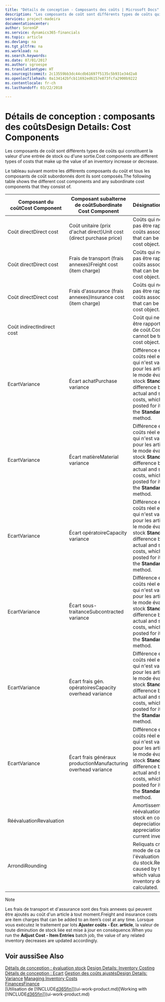 ```yaml
---
title: "Détails de conception - Composants des coûts | Microsoft Docs"
description: "Les composants de coût sont différents types de coûts qui constituent la valeur d'une entrée de stock ou d'une sortie."
services: project-madeira
documentationcenter: 
author: SorenGP
ms.service: dynamics365-financials
ms.topic: article
ms.devlang: na
ms.tgt_pltfrm: na
ms.workload: na
ms.search.keywords: 
ms.date: 07/01/2017
ms.author: sgroespe
ms.translationtype: HT
ms.sourcegitcommit: 2c13559bb3dc44cdb61697f5135c5b931e34d2a8
ms.openlocfilehash: 0a134142bfcb11692ed6157e873fcfa2900b9222
ms.contentlocale: fr-ch
ms.lasthandoff: 03/22/2018

---
```

# <a name="design-details-cost-components"></a><span data-ttu-id="73f38-103">Détails de conception : composants des coûts</span><span class="sxs-lookup"><span data-stu-id="73f38-103">Design Details: Cost Components</span></span>
<span data-ttu-id="73f38-104">Les composants de coût sont différents types de coûts qui constituent la valeur d'une entrée de stock ou d'une sortie.</span><span class="sxs-lookup"><span data-stu-id="73f38-104">Cost components are different types of costs that make up the value of an inventory increase or decrease.</span></span>  

 <span data-ttu-id="73f38-105">Le tableau suivant montre les différents composants du coût et tous les composants de coût subordonnés dont ils sont composés.</span><span class="sxs-lookup"><span data-stu-id="73f38-105">The following table shows the different cost components and any subordinate cost components that they consist of.</span></span>  

|<span data-ttu-id="73f38-106">Composant du coût</span><span class="sxs-lookup"><span data-stu-id="73f38-106">Cost Component</span></span>|<span data-ttu-id="73f38-107">Composant subalterne de coût</span><span class="sxs-lookup"><span data-stu-id="73f38-107">Subordinate Cost Component</span></span>|<span data-ttu-id="73f38-108">Désignation</span><span class="sxs-lookup"><span data-stu-id="73f38-108">Description</span></span>|  
|--------------------|--------------------------------|---------------------------------------|  
|<span data-ttu-id="73f38-109">Coût direct</span><span class="sxs-lookup"><span data-stu-id="73f38-109">Direct cost</span></span>|<span data-ttu-id="73f38-110">Coût unitaire (prix d'achat direct)</span><span class="sxs-lookup"><span data-stu-id="73f38-110">Unit cost (direct purchase price)</span></span>|<span data-ttu-id="73f38-111">Coûts qui ne peuvent pas être rapportés à des coûts associés.</span><span class="sxs-lookup"><span data-stu-id="73f38-111">Cost that can be traced to a cost object.</span></span>|  
|<span data-ttu-id="73f38-112">Coût direct</span><span class="sxs-lookup"><span data-stu-id="73f38-112">Direct cost</span></span>|<span data-ttu-id="73f38-113">Frais de transport (frais annexes)</span><span class="sxs-lookup"><span data-stu-id="73f38-113">Freight cost (item charge)</span></span>|<span data-ttu-id="73f38-114">Coûts qui ne peuvent pas être rapportés à des coûts associés.</span><span class="sxs-lookup"><span data-stu-id="73f38-114">Cost that can be traced to a cost object.</span></span>|  
|<span data-ttu-id="73f38-115">Coût direct</span><span class="sxs-lookup"><span data-stu-id="73f38-115">Direct cost</span></span>|<span data-ttu-id="73f38-116">Frais d'assurance (frais annexes)</span><span class="sxs-lookup"><span data-stu-id="73f38-116">Insurance cost (item charge)</span></span>|<span data-ttu-id="73f38-117">Coûts qui ne peuvent pas être rapportés à des coûts associés.</span><span class="sxs-lookup"><span data-stu-id="73f38-117">Cost that can be traced to a cost object.</span></span>|  
|<span data-ttu-id="73f38-118">Coût indirect</span><span class="sxs-lookup"><span data-stu-id="73f38-118">Indirect cost</span></span>||<span data-ttu-id="73f38-119">Coût qui ne peut pas être rapporté à un objet de coût.</span><span class="sxs-lookup"><span data-stu-id="73f38-119">Cost that cannot be traced to a cost object.</span></span>|  
|<span data-ttu-id="73f38-120">Ecart</span><span class="sxs-lookup"><span data-stu-id="73f38-120">Variance</span></span>|<span data-ttu-id="73f38-121">Écart achat</span><span class="sxs-lookup"><span data-stu-id="73f38-121">Purchase variance</span></span>|<span data-ttu-id="73f38-122">Différence entre les coûts réel et standard, qui n'est validée que pour les articles utilisant le mode évaluation stock **Standard**.</span><span class="sxs-lookup"><span data-stu-id="73f38-122">The difference between actual and standard costs, which is only posted for items using the **Standard** costing method.</span></span>|  
|<span data-ttu-id="73f38-123">Ecart</span><span class="sxs-lookup"><span data-stu-id="73f38-123">Variance</span></span>|<span data-ttu-id="73f38-124">Écart matière</span><span class="sxs-lookup"><span data-stu-id="73f38-124">Material variance</span></span>|<span data-ttu-id="73f38-125">Différence entre les coûts réel et standard, qui n'est validée que pour les articles utilisant le mode évaluation stock **Standard**.</span><span class="sxs-lookup"><span data-stu-id="73f38-125">The difference between actual and standard costs, which is only posted for items using the **Standard** costing method.</span></span>|  
|<span data-ttu-id="73f38-126">Ecart</span><span class="sxs-lookup"><span data-stu-id="73f38-126">Variance</span></span>|<span data-ttu-id="73f38-127">Écart opératoire</span><span class="sxs-lookup"><span data-stu-id="73f38-127">Capacity variance</span></span>|<span data-ttu-id="73f38-128">Différence entre les coûts réel et standard, qui n'est validée que pour les articles utilisant le mode évaluation stock **Standard**.</span><span class="sxs-lookup"><span data-stu-id="73f38-128">The difference between actual and standard costs, which is only posted for items using the **Standard** costing method.</span></span>|  
|<span data-ttu-id="73f38-129">Ecart</span><span class="sxs-lookup"><span data-stu-id="73f38-129">Variance</span></span>|<span data-ttu-id="73f38-130">Écart sous-traitance</span><span class="sxs-lookup"><span data-stu-id="73f38-130">Subcontracted variance</span></span>|<span data-ttu-id="73f38-131">Différence entre les coûts réel et standard, qui n'est validée que pour les articles utilisant le mode évaluation stock **Standard**.</span><span class="sxs-lookup"><span data-stu-id="73f38-131">The difference between actual and standard costs, which is only posted for items using the **Standard** costing method.</span></span>|  
|<span data-ttu-id="73f38-132">Ecart</span><span class="sxs-lookup"><span data-stu-id="73f38-132">Variance</span></span>|<span data-ttu-id="73f38-133">Écart frais gén. opératoires</span><span class="sxs-lookup"><span data-stu-id="73f38-133">Capacity overhead variance</span></span>|<span data-ttu-id="73f38-134">Différence entre les coûts réel et standard, qui n'est validée que pour les articles utilisant le mode évaluation stock **Standard**.</span><span class="sxs-lookup"><span data-stu-id="73f38-134">The difference between actual and standard costs, which is only posted for items using the **Standard** costing method.</span></span>|  
|<span data-ttu-id="73f38-135">Ecart</span><span class="sxs-lookup"><span data-stu-id="73f38-135">Variance</span></span>|<span data-ttu-id="73f38-136">Écart frais généraux production</span><span class="sxs-lookup"><span data-stu-id="73f38-136">Manufacturing overhead variance</span></span>|<span data-ttu-id="73f38-137">Différence entre les coûts réel et standard, qui n'est validée que pour les articles utilisant le mode évaluation stock **Standard**.</span><span class="sxs-lookup"><span data-stu-id="73f38-137">The difference between actual and standard costs, which is only posted for items using the **Standard** costing method.</span></span>|  
|<span data-ttu-id="73f38-138">Réévaluation</span><span class="sxs-lookup"><span data-stu-id="73f38-138">Revaluation</span></span>||<span data-ttu-id="73f38-139">Amortissement ou réévaluation de la valeur stock en cours.</span><span class="sxs-lookup"><span data-stu-id="73f38-139">A depreciation or appreciation of the current inventory value.</span></span>|  
|<span data-ttu-id="73f38-140">Arrondi</span><span class="sxs-lookup"><span data-stu-id="73f38-140">Rounding</span></span>||<span data-ttu-id="73f38-141">Reliquats créés par le mode de calcul de l'évaluation des sorties du stock.</span><span class="sxs-lookup"><span data-stu-id="73f38-141">Residuals caused by the way in which valuation of inventory decreases are calculated.</span></span>|  

> [!NOTE]  
>  <span data-ttu-id="73f38-142">Les frais de transport et d'assurance sont des frais annexes qui peuvent être ajoutés au coût d'un article à tout moment.</span><span class="sxs-lookup"><span data-stu-id="73f38-142">Freight and insurance costs are item charges that can be added to an item’s cost at any time.</span></span> <span data-ttu-id="73f38-143">Lorsque vous exécutez le traitement par lots **Ajuster coûts - Écr. article**, la valeur de toute diminution de stock liée est mise à jour en conséquence.</span><span class="sxs-lookup"><span data-stu-id="73f38-143">When you run the **Adjust Cost - Item Entries** batch job, the value of any related inventory decreases are updated accordingly.</span></span>  

## <a name="see-also"></a><span data-ttu-id="73f38-144">Voir aussi</span><span class="sxs-lookup"><span data-stu-id="73f38-144">See Also</span></span>  
 <span data-ttu-id="73f38-145">[Détails de conception : évaluation stock](design-details-inventory-costing.md) </span><span class="sxs-lookup"><span data-stu-id="73f38-145">[Design Details: Inventory Costing](design-details-inventory-costing.md) </span></span>  
 <span data-ttu-id="73f38-146">[Détails de conception : Ecart](design-details-variance.md) [Gestion des coûts ajustés](finance-manage-inventory-costs.md)</span><span class="sxs-lookup"><span data-stu-id="73f38-146">[Design Details: Variance](design-details-variance.md) [Managing Inventory Costs](finance-manage-inventory-costs.md)</span></span>  
 [<span data-ttu-id="73f38-147">Finances</span><span class="sxs-lookup"><span data-stu-id="73f38-147">Finance</span></span>](finance.md)  
 <span data-ttu-id="73f38-148">[Utilisation de [!INCLUDE[d365fin](includes/d365fin_md.md)]](ui-work-product.md)</span><span class="sxs-lookup"><span data-stu-id="73f38-148">[Working with [!INCLUDE[d365fin](includes/d365fin_md.md)]](ui-work-product.md)</span></span>  

